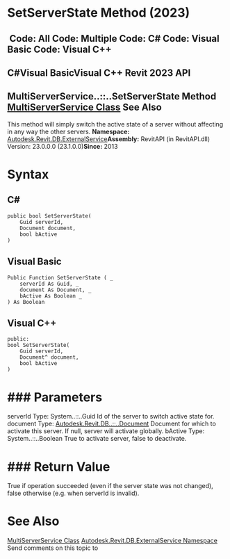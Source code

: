 # SetServerState Method (2023)

﻿
 Code: All Code: Multiple Code: C# Code: Visual Basic Code: Visual C++   
---  
C#Visual BasicVisual C++
Revit 2023 API  
---  
MultiServerService..::..SetServerState Method   
[MultiServerService Class](ac0494f1-bd1c-4596-e2bf-eec3ac36e3b4.md "MultiServerService Class") See Also  
---  
This method will simply switch the active state of a server without affecting in any way the other servers. 
**Namespace:** [Autodesk.Revit.DB.ExternalService](a88f2d1d-c02f-a901-9543-44e4b5dd5fc9.md "Autodesk.Revit.DB.ExternalService Namespace")**Assembly:** RevitAPI (in RevitAPI.dll) Version: 23.0.0.0 (23.1.0.0)**Since:** 2013 
# Syntax
C#  
---  
```text
public bool SetServerState(
	Guid serverId,
	Document document,
	bool bActive
)
```
  
Visual Basic  
---  
```text
Public Function SetServerState ( _
	serverId As Guid, _
	document As Document, _
	bActive As Boolean _
) As Boolean
```
  
Visual C++  
---  
```text
public:
bool SetServerState(
	Guid serverId, 
	Document^ document, 
	bool bActive
)
```
  
# ### Parameters
serverId
    Type: System..::..Guid Id of the server to switch active state for. 
document
    Type: [Autodesk.Revit.DB..::..Document](db03274b-a107-aa32-9034-f3e0df4bb1ec.md "Document Class") Document for which to activate this server. If null, server will activate globally. 
bActive
    Type: System..::..Boolean True to activate server, false to deactivate. 
# ### Return Value
True if operation succeeded (even if the server state was not changed), false otherwise (e.g. when serverId is invalid). 
# See Also
[MultiServerService Class](ac0494f1-bd1c-4596-e2bf-eec3ac36e3b4.md "MultiServerService Class")
[Autodesk.Revit.DB.ExternalService Namespace](a88f2d1d-c02f-a901-9543-44e4b5dd5fc9.md "Autodesk.Revit.DB.ExternalService Namespace")
Send comments on this topic to 